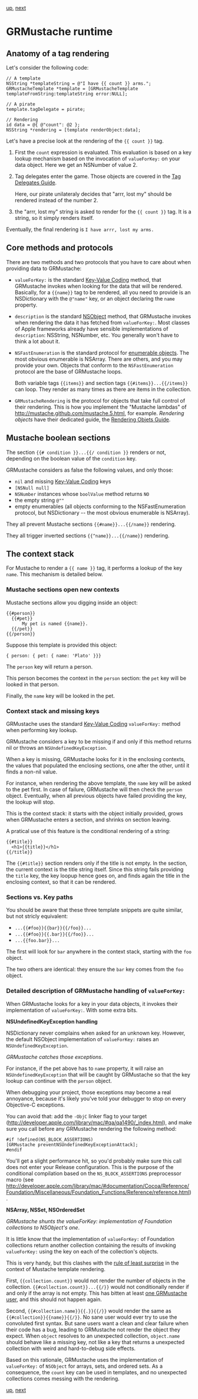 [up](../../../../GRMustache#documentation), [next](filters.md)

GRMustache runtime
==================

Anatomy of a tag rendering
--------------------------

Let's consider the following code:

```objc
// A template
NSString *templateString = @"I have {{ count }} arms.";
GRMustacheTemplate *template = [GRMustacheTemplate templateFromString:templateString error:NULL];

// A pirate
template.tagDelegate = pirate;

// Rendering
id data = @{ @"count": @2 };
NSString *rendering = [template renderObject:data];
```

Let's have a precise look at the rendering of the `{{ count }}` tag.

1. First the `count` expression is evaluated. This evaluation is based on a key lookup mechanism based on the invocation of `valueForKey:` on your data object. Here we get an NSNumber of value 2.

2. Tag delegates enter the game. Those objects are covered in the [Tag Delegates Guide](delegate.md).

    Here, our pirate unilateraly decides that "arrr, lost my" should be rendered instead of the number 2.

3. the "arrr, lost my" string is asked to render for the `{{ count }}` tag. It is a string, so it simply renders itself.

Eventually, the final rendering is `I have arrr, lost my arms.`


Core methods and protocols
--------------------------

There are two methods and two protocols that you have to care about when providing data to GRMustache:

- `valueForKey:` is the standard [Key-Value Coding](http://developer.apple.com/documentation/Cocoa/Conceptual/KeyValueCoding/Articles/KeyValueCoding.html) method, that GRMustache invokes when looking for the data that will be rendered. Basically, for a `{{name}}` tag to be rendered, all you need to provide is an NSDictionary with the `@"name"` key, or an object declaring the `name` property.

- `description` is the standard [NSObject](http://developer.apple.com/documentation/Cocoa/Reference/Foundation/Protocols/NSObject_Protocol/Reference/NSObject.html) method, that GRMustache invokes when rendering the data it has fetched from `valueForKey:`. Most classes of Apple frameworks already have sensible implementations of `description`: NSString, NSNumber, etc. You generally won't have to think a lot about it.

- `NSFastEnumeration` is the standard protocol for [enumerable objects](http://developer.apple.com/documentation/Cocoa/Conceptual/ObjectiveC/Chapters/ocFastEnumeration.html). The most obvious enumerable is NSArray. There are others, and you may provide your own. Objects that conform to the `NSFastEnumeration` protocol are the base of GRMustache loops.
    
    Both variable tags `{{items}}` and section tags `{{#items}}...{{/items}}` can loop. They render as many times as there are items in the collection.

- `GRMustacheRendering` is the protocol for objects that take full control of their rendering. This is how you implement the "Mustache lambdas" of http://mustache.github.com/mustache.5.html, for example. *Rendering objects* have their dedicated guide, the [Rendering Objets Guide](rendering_objects.md).


Mustache boolean sections
-------------------------

The section `{{# condition }}...{{/ condition }}` renders or not, depending on the boolean value of the `condition` key.

GRMustache considers as false the following values, and only those:

- `nil` and missing [Key-Value Coding](http://developer.apple.com/documentation/Cocoa/Conceptual/KeyValueCoding/Articles/KeyValueCoding.html) keys
- `[NSNull null]`
- `NSNumber` instances whose `boolValue` method returns `NO`
- the empty string `@""`
- empty enumerables (all objects conforming to the NSFastEnumeration protocol, but NSDictionary -- the most obvious enumerable is NSArray).

They all prevent Mustache sections `{{#name}}...{{/name}}` rendering.

They all trigger inverted sections `{{^name}}...{{/name}}` rendering.


The context stack
-----------------

For Mustache to render a `{{ name }}` tag, it performs a lookup of the key `name`. This mechanism is detailed below.


### Mustache sections open new contexts

Mustache sections allow you digging inside an object:

    {{#person}}
      {{#pet}}
          My pet is named {{name}}.
      {{/pet}}
    {{/person}}

Suppose this template is provided this object:

    { person: { pet: { name: 'Plato' }}}

The `person` key will return a person.

This person becomes the context in the `person` section: the `pet` key will be looked in that person.

Finally, the `name` key will be looked in the pet.


### Context stack and missing keys

GRMustache uses the standard [Key-Value Coding](http://developer.apple.com/documentation/Cocoa/Conceptual/KeyValueCoding/Articles/KeyValueCoding.html) `valueForKey:` method when performing key lookup.

GRMustache considers a key to be missing if and only if this method returns nil or throws an `NSUndefinedKeyException`.

When a key is missing, GRMustache looks for it in the enclosing contexts, the values that populated the enclosing sections, one after the other, until it finds a non-nil value.

For instance, when rendering the above template, the `name` key will be asked to the pet first. In case of failure, GRMustache will then check the `person` object. Eventually, when all previous objects have failed providing the key, the lookup will stop.

This is the context stack: it starts with the object initially provided, grows when GRMustache enters a section, and shrinks on section leaving.

A pratical use of this feature is the conditional rendering of a string:

```
{{#title}}
  <h1>{{title}}</h1>
{{/title}}
```

The `{{#title}}` section renders only if the title is not empty. In the section, the current context is the title string itself. Since this string fails providing the `title` key, the key loopup hence goes on, and finds again the title in the enclosing context, so that it can be rendered.

### Sections vs. Key paths

You should be aware that these three template snippets are quite similar, but not stricly equivalent:

- `...{{#foo}}{{bar}}{{/foo}}...`
- `...{{#foo}}{{.bar}}{{/foo}}...`
- `...{{foo.bar}}...`

The first will look for `bar` anywhere in the context stack, starting with the `foo` object.

The two others are identical: they ensure the `bar` key comes from the `foo` object.


### Detailed description of GRMustache handling of `valueForKey:`

When GRMustache looks for a key in your data objects, it invokes their implementation of `valueForKey:`. With some extra bits.

**NSUndefinedKeyException handling**

NSDictionary never complains when asked for an unknown key. However, the default NSObject implementation of `valueForKey:` raises an `NSUndefinedKeyException`.

*GRMustache catches those exceptions*.

For instance, if the pet above has to `name` property, it will raise an `NSUndefinedKeyException` that will be caught by GRMustache so that the key lookup can continue with the `person` object.

When debugging your project, those exceptions may become a real annoyance, because it's likely you've told your debugger to stop on every Objective-C exceptions.

You can avoid that: add the `-ObjC` linker flag to your target (http://developer.apple.com/library/mac/#qa/qa1490/_index.html), and make sure you call before any GRMustache rendering the following method:

```objc
#if !defined(NS_BLOCK_ASSERTIONS)
[GRMustache preventNSUndefinedKeyExceptionAttack];
#endif
```

You'll get a slight performance hit, so you'd probably make sure this call does not enter your Release configuration. This is the purpose of the conditional compilation based on the `NS_BLOCK_ASSERTIONS` preprocessor macro (see http://developer.apple.com/library/mac/#documentation/Cocoa/Reference/Foundation/Miscellaneous/Foundation_Functions/Reference/reference.html).

**NSArray, NSSet, NSOrderedSet**

*GRMustache shunts the valueForKey: implementation of Foundation collections to NSObject's one*.

It is little know that the implementation of `valueForKey:` of Foundation collections return another collection containing the results of invoking `valueForKey:` using the key on each of the collection's objects.

This is very handy, but this clashes with the [rule of least surprise](http://www.catb.org/~esr/writings/taoup/html/ch01s06.html#id2878339) in the context of Mustache template rendering.

First, `{{collection.count}}` would not render the number of objects in the collection. `{{#collection.count}}...{{/}}` would not conditionally render if and only if the array is not empty. This has bitten at least [one GRMustache user](https://github.com/groue/GRMustache/issues/21), and this should not happen again.

Second, `{{#collection.name}}{{.}}{{/}}` would render the same as `{{#collection}}{{name}}{{/}}`. No sane user would ever try to use the convoluted first syntax. But sane users want a clean and clear failure when their code has a bug, leading to GRMustache not render the object they expect. When `object` resolves to an unexpected collection, `object.name` should behave like a missing key, not like a key that returns a unexpected collection with weird and hard-to-debug side effects.

Based on this rationale, GRMustache uses the implementation of `valueForKey:` of `NSObject` for arrays, sets, and ordered sets. As a consequence, the `count` key can be used in templates, and no unexpected collections comes messing with the rendering.


[up](../../../../GRMustache#documentation), [next](filters.md)
